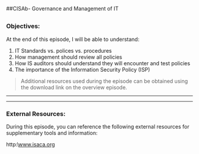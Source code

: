 ##CISAb- Governance and Management of IT
##
### Objectives:

At the end of this episode, I will be able to understand:

1. IT Standards vs. polices vs. procedures
2. How management should review all policies
3. How IS auditors should understand they will encounter and test policies
4. The importance of the Information Security Policy (ISP)

	

>Additional resources used during the episode can be obtained using the download link on the overview episode.

-----------------------------------------------------------






-----------------------------------------------------------
### External Resources:

During this episode, you can reference the following external resources for supplementary tools and information:

http:\www.isaca.org
